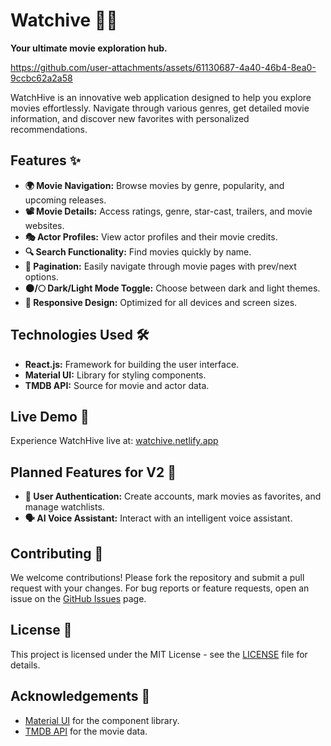 # Watchive 🎥🌟

**Your ultimate movie exploration hub.**

https://github.com/user-attachments/assets/61130687-4a40-46b4-8ea0-9ccbc62a2a58

WatchHive is an innovative web application designed to help you explore movies effortlessly. Navigate through various genres, get detailed movie information, and discover new favorites with personalized recommendations.

## Features ✨

- **🌍 Movie Navigation:** Browse movies by genre, popularity, and upcoming releases.
- **📽️ Movie Details:** Access ratings, genre, star-cast, trailers, and movie websites.
- **🎭 Actor Profiles:** View actor profiles and their movie credits.
- **🔍 Search Functionality:** Find movies quickly by name.
- **🔄 Pagination:** Easily navigate through movie pages with prev/next options.
- **🌑/🌕 Dark/Light Mode Toggle:** Choose between dark and light themes.
- **📱 Responsive Design:** Optimized for all devices and screen sizes.

## Technologies Used 🛠️

- **React.js:** Framework for building the user interface.
- **Material UI:** Library for styling components.
- **TMDB API:** Source for movie and actor data.

## Live Demo 🚀

Experience WatchHive live at: [watchive.netlify.app](https://watchive.netlify.app) 

## Planned Features for V2 🔮

- **🔐 User Authentication:** Create accounts, mark movies as favorites, and manage watchlists.
- **🗣️ AI Voice Assistant:** Interact with an intelligent voice assistant.

## Contributing 🤝

We welcome contributions! Please fork the repository and submit a pull request with your changes. For bug reports or feature requests, open an issue on the [GitHub Issues](https://github.com/ajinkyabh2203/watchive/issues) page.

## License 📜

This project is licensed under the MIT License - see the [LICENSE](LICENSE) file for details.

## Acknowledgements 🙏

- [Material UI](https://mui.com/) for the component library.
- [TMDB API](https://www.themoviedb.org/documentation/api) for the movie data.
